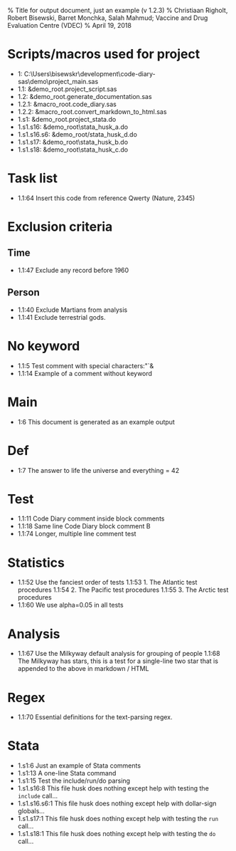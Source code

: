 % Title for output document, just an example (v 1.2.3)
% Christiaan Righolt, Robert Bisewski, Barret Monchka, Salah Mahmud; Vaccine and Drug Evaluation Centre (VDEC)
% April 19, 2018

# Scripts/macros used for project
* 1: C:\Users\bisewskr\development\code-diary-sas\demo\project_main.sas
* 1.1: &demo_root.project_script.sas
* 1.2: &demo_root.generate_documentation.sas
* 1.2.1: &macro_root.code_diary.sas
* 1.2.2: &macro_root.convert_markdown_to_html.sas
* 1.s1: &demo_root.project_stata.do
* 1.s1.s16: &demo_root\stata_husk_a.do
* 1.s1.s16.s6: &demo_root/stata_husk_d.do
* 1.s1.s17: &demo_root\stata_husk_b.do
* 1.s1.s18: &demo_root\stata_husk_c.do

# Task list
* 1.1:64 Insert this code from reference Qwerty (Nature, 2345)

# Exclusion criteria

## Time
* 1.1:47 Exclude any record before 1960

## Person
* 1.1:40 Exclude Martians from analysis
* 1.1:41 Exclude terrestrial gods.

# No keyword
* 1.1:5 Test comment with special characters:"`&
* 1.1:14 Example of a comment without keyword

# Main
* 1:6 This document is generated as an example output

# Def
* 1:7 The answer to life the universe and everything = 42

# Test
* 1.1:11 Code Diary comment inside block comments
* 1.1:18 Same line Code Diary block comment B
* 1.1:74 Longer, multiple line comment test

# Statistics
* 1.1:52 Use the fanciest order of tests
  1.1:53 1. The Atlantic test procedures
  1.1:54 2. The Pacific test procedures
  1.1:55 3. The Arctic test procedures
* 1.1:60 We use alpha=0.05 in all tests

# Analysis
* 1.1:67 Use the Milkyway default analysis for grouping of people
  1.1:68 The Milkyway has stars, this is a test for a single-line two star that is appended to the above in markdown / HTML

# Regex
* 1.1:70 Essential definitions for the text-parsing regex.

# Stata
* 1.s1:6 Just an example of Stata comments
* 1.s1:13 A one-line Stata command
* 1.s1:15 Test the include/run/do parsing
* 1.s1.s16:8 This file husk does nothing except help with testing the `include` call...
* 1.s1.s16.s6:1 This file husk does nothing except help with dollar-sign globals...
* 1.s1.s17:1 This file husk does nothing except help with testing the `run` call...
* 1.s1.s18:1 This file husk does nothing except help with testing the `do` call...
